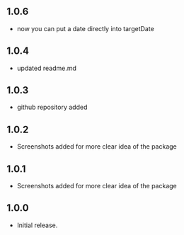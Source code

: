 ## 1.0.6

- now you can put a date directly into targetDate

## 1.0.4

- updated readme.md

## 1.0.3

- github repository added

## 1.0.2

- Screenshots added for more clear idea of the package

## 1.0.1

- Screenshots added for more clear idea of the package

## 1.0.0

- Initial release.
